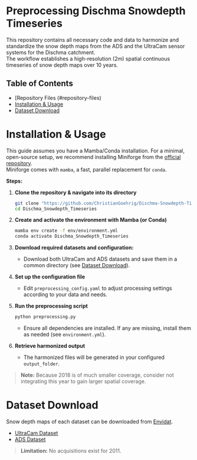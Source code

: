 # Preprocessing Dischma Snowdepth Timeseries
This repository contains all necessary code and data to harmonize and standardize the snow depth maps from the ADS and the UltraCam sensor systems for the Dischma catchment.  
The workflow establishes a high-resolution (2m) spatial continuous timeseries of snow depth maps over 10 years.  

## Table of Contents

- [Repository Files (#repository-files)
- [Installation & Usage](#installation--usage)
- [Dataset Download](#dataset-download)


# Installation & Usage

This guide assumes you have a Mamba/Conda installation. For a minimal, open-source setup, we recommend installing Miniforge from the [official repository](https://github.com/conda-forge/miniforge).  
Miniforge comes with `mamba`, a fast, parallel replacement for `conda`.

**Steps:**

1. **Clone the repository & navigate into its directory**
    ```sh
    git clone "https://github.com/ChristianGoehrig/Dischma-Snowdepth-Timeseries" Dischma_Snowdepth_Timeseries
    cd Dischma_Snowdepth_Timeseries
    ```

2. **Create and activate the environment with Mamba (or Conda)**
    ```sh
    mamba env create -f env/environment.yml
    conda activate Dischma_Snowdepth_Timeseries
    ```

3. **Download required datasets and configuration:**
    - Download both UltraCam and ADS datasets and save them in a common directory (see [Dataset Download](#dataset-download)).
      

4. **Set up the configuration file**
    - Edit `preprocessing_config.yaml` to adjust processing settings according to your data and needs.

5. **Run the preprocessing script**
    ```sh
    python preprocessing.py
    ```
    - Ensure all dependencies are installed. If any are missing, install them as needed (see `environment.yml`).

6. **Retrieve harmonized output**
    - The harmonized files will be generated in your configured `output_folder`.
      
> **Note:** Because 2018 is of much smaller coverage, consider not integrating this year to gain larger spatial coverage.

# Dataset Download

Snow depth maps of each dataset can be downloaded from [Envidat](https://www.envidat.ch/).

- [UltraCam Dataset](https://www.envidat.ch/#/metadata/snow-depth-mapping-by-airplane-photogrammetry-2017-ongoing?search=snow+depth+maps&isAuthorSearch=false)
- [ADS Dataset](https://www.envidat.ch/#/metadata/snow-depth-mapping?search=snow%20depth%20ads)

> **Limitation:** No acquisitions exist for 2011.
